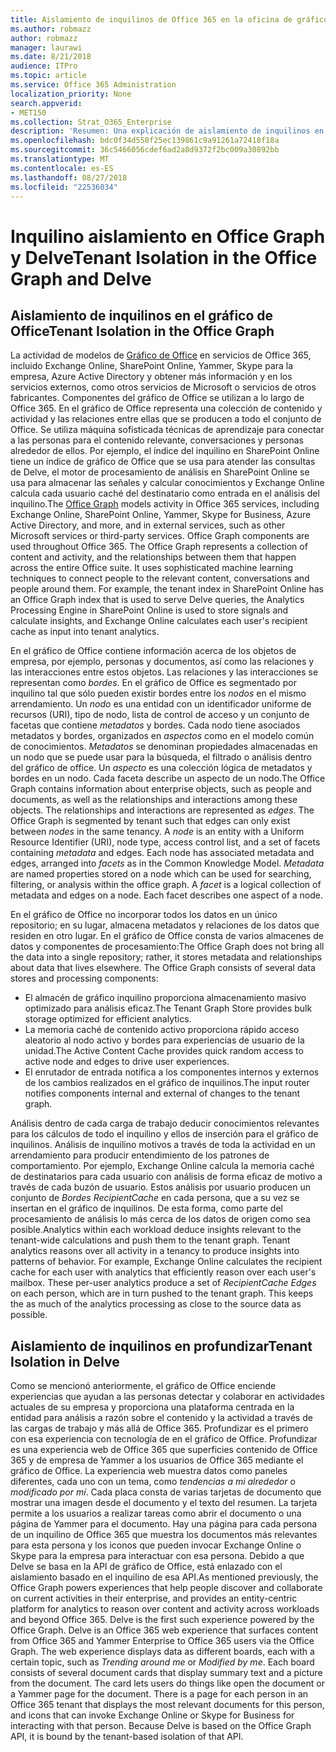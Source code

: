 ```yaml
---
title: Aislamiento de inquilinos de Office 365 en la oficina de gráfico y profundizar
ms.author: robmazz
author: robmazz
manager: laurawi
ms.date: 8/21/2018
audience: ITPro
ms.topic: article
ms.service: Office 365 Administration
localization_priority: None
search.appverid:
- MET150
ms.collection: Strat_O365_Enterprise
description: 'Resumen: Una explicación de aislamiento de inquilinos en el gráfico de Office y en Delve.'
ms.openlocfilehash: bdc0f34d558f25ec139861c9a91261a72418f18a
ms.sourcegitcommit: 36c5466056cdef6ad2a8d9372f2bc009a30892bb
ms.translationtype: MT
ms.contentlocale: es-ES
ms.lasthandoff: 08/27/2018
ms.locfileid: "22536034"
---
```

# <a name="tenant-isolation-in-the-office-graph-and-delve"></a><span data-ttu-id="9f2e0-103">Inquilino aislamiento en Office Graph y Delve</span><span class="sxs-lookup"><span data-stu-id="9f2e0-103">Tenant Isolation in the Office Graph and Delve</span></span>

## <a name="tenant-isolation-in-the-office-graph"></a><span data-ttu-id="9f2e0-104">Aislamiento de inquilinos en el gráfico de Office</span><span class="sxs-lookup"><span data-stu-id="9f2e0-104">Tenant Isolation in the Office Graph</span></span>
<span data-ttu-id="9f2e0-p101">La actividad de modelos de [Gráfico de Office](https://dev.office.com/officegraph) en servicios de Office 365, incluido Exchange Online, SharePoint Online, Yammer, Skype para la empresa, Azure Active Directory y obtener más información y en los servicios externos, como otros servicios de Microsoft o servicios de otros fabricantes. Componentes del gráfico de Office se utilizan a lo largo de Office 365. En el gráfico de Office representa una colección de contenido y actividad y las relaciones entre ellas que se producen a todo el conjunto de Office. Se utiliza máquina sofisticada técnicas de aprendizaje para conectar a las personas para el contenido relevante, conversaciones y personas alrededor de ellos. Por ejemplo, el índice del inquilino en SharePoint Online tiene un índice de gráfico de Office que se usa para atender las consultas de Delve, el motor de procesamiento de análisis en SharePoint Online se usa para almacenar las señales y calcular conocimientos y Exchange Online calcula cada usuario caché del destinatario como entrada en el análisis del inquilino.</span><span class="sxs-lookup"><span data-stu-id="9f2e0-p101">The [Office Graph](https://dev.office.com/officegraph) models activity in Office 365 services, including Exchange Online, SharePoint Online, Yammer, Skype for Business, Azure Active Directory, and more, and in external services, such as other Microsoft services or third-party services. Office Graph components are used throughout Office 365. The Office Graph represents a collection of content and activity, and the relationships between them that happen across the entire Office suite. It uses sophisticated machine learning techniques to connect people to the relevant content, conversations and people around them. For example, the tenant index in SharePoint Online has an Office Graph index that is used to serve Delve queries, the Analytics Processing Engine in SharePoint Online is used to store signals and calculate insights, and Exchange Online calculates each user's recipient cache as input into tenant analytics.</span></span>

<span data-ttu-id="9f2e0-p102">En el gráfico de Office contiene información acerca de los objetos de empresa, por ejemplo, personas y documentos, así como las relaciones y las interacciones entre estos objetos. Las relaciones y las interacciones se representan como *bordes*. En el gráfico de Office es segmentado por inquilino tal que sólo pueden existir bordes entre los *nodos* en el mismo arrendamiento. Un *nodo* es una entidad con un identificador uniforme de recursos (URI), tipo de nodo, lista de control de acceso y un conjunto de facetas que contiene *metadatos* y bordes. Cada nodo tiene asociados metadatos y bordes, organizados en *aspectos* como en el modelo común de conocimientos. *Metadatos* se denominan propiedades almacenadas en un nodo que se puede usar para la búsqueda, el filtrado o análisis dentro del gráfico de office. Un *aspecto* es una colección lógica de metadatos y bordes en un nodo. Cada faceta describe un aspecto de un nodo.</span><span class="sxs-lookup"><span data-stu-id="9f2e0-p102">The Office Graph contains information about enterprise objects, such as people and documents, as well as the relationships and interactions among these objects. The relationships and interactions are represented as *edges*. The Office Graph is segmented by tenant such that edges can only exist between *nodes* in the same tenancy. A *node* is an entity with a Uniform Resource Identifier (URI), node type, access control list, and a set of facets containing *metadata* and edges. Each node has associated metadata and edges, arranged into *facets* as in the Common Knowledge Model. *Metadata* are named properties stored on a node which can be used for searching, filtering, or analysis within the office graph. A *facet* is a logical collection of metadata and edges on a node. Each facet describes one aspect of a node.</span></span> 

<span data-ttu-id="9f2e0-p103">En el gráfico de Office no incorporar todos los datos en un único repositorio; en su lugar, almacena metadatos y relaciones de los datos que residen en otro lugar. En el gráfico de Office consta de varios almacenes de datos y componentes de procesamiento:</span><span class="sxs-lookup"><span data-stu-id="9f2e0-p103">The Office Graph does not bring all the data into a single repository; rather, it stores metadata and relationships about data that lives elsewhere. The Office Graph consists of several data stores and processing components:</span></span>
- <span data-ttu-id="9f2e0-120">El almacén de gráfico inquilino proporciona almacenamiento masivo optimizado para análisis eficaz.</span><span class="sxs-lookup"><span data-stu-id="9f2e0-120">The Tenant Graph Store provides bulk storage optimized for efficient analytics.</span></span>
- <span data-ttu-id="9f2e0-121">La memoria caché de contenido activo proporciona rápido acceso aleatorio al nodo activo y bordes para experiencias de usuario de la unidad.</span><span class="sxs-lookup"><span data-stu-id="9f2e0-121">The Active Content Cache provides quick random access to active node and edges to drive user experiences.</span></span>
- <span data-ttu-id="9f2e0-122">El enrutador de entrada notifica a los componentes internos y externos de los cambios realizados en el gráfico de inquilinos.</span><span class="sxs-lookup"><span data-stu-id="9f2e0-122">The input router notifies components internal and external of changes to the tenant graph.</span></span>

<span data-ttu-id="9f2e0-p104">Análisis dentro de cada carga de trabajo deducir conocimientos relevantes para los cálculos de todo el inquilino y ellos de inserción para el gráfico de inquilinos. Análisis de inquilino motivos a través de toda la actividad en un arrendamiento para producir entendimiento de los patrones de comportamiento. Por ejemplo, Exchange Online calcula la memoria caché de destinatarios para cada usuario con análisis de forma eficaz de motivo a través de cada buzón de usuario. Estos análisis por usuario producen un conjunto de *Bordes RecipientCache* en cada persona, que a su vez se insertan en el gráfico de inquilinos. De esta forma, como parte del procesamiento de análisis lo más cerca de los datos de origen como sea posible.</span><span class="sxs-lookup"><span data-stu-id="9f2e0-p104">Analytics within each workload deduce insights relevant to the tenant-wide calculations and push them to the tenant graph. Tenant analytics reasons over all activity in a tenancy to produce insights into patterns of behavior. For example, Exchange Online calculates the recipient cache for each user with analytics that efficiently reason over each user's mailbox. These per-user analytics produce a set of *RecipientCache Edges* on each person, which are in turn pushed to the tenant graph. This keeps the as much of the analytics processing as close to the source data as possible.</span></span>

## <a name="tenant-isolation-in-delve"></a><span data-ttu-id="9f2e0-128">Aislamiento de inquilinos en profundizar</span><span class="sxs-lookup"><span data-stu-id="9f2e0-128">Tenant Isolation in Delve</span></span>
<span data-ttu-id="9f2e0-p105">Como se mencionó anteriormente, el gráfico de Office enciende experiencias que ayudan a las personas detectar y colaborar en actividades actuales de su empresa y proporciona una plataforma centrada en la entidad para análisis a razón sobre el contenido y la actividad a través de las cargas de trabajo y más allá de Office 365. Profundizar es el primero con esa experiencia con tecnología de en el gráfico de Office. Profundizar es una experiencia web de Office 365 que superficies contenido de Office 365 y de empresa de Yammer a los usuarios de Office 365 mediante el gráfico de Office. La experiencia web muestra datos como paneles diferentes, cada uno con un tema, como *tendencias a mi alrededor* o *modificado por mí*. Cada placa consta de varias tarjetas de documento que mostrar una imagen desde el documento y el texto del resumen. La tarjeta permite a los usuarios a realizar tareas como abrir el documento o una página de Yammer para el documento. Hay una página para cada persona de un inquilino de Office 365 que muestra los documentos más relevantes para esta persona y los iconos que pueden invocar Exchange Online o Skype para la empresa para interactuar con esa persona. Debido a que Delve se basa en la API de gráfico de Office, está enlazado con el aislamiento basado en el inquilino de esa API.</span><span class="sxs-lookup"><span data-stu-id="9f2e0-p105">As mentioned previously, the Office Graph powers experiences that help people discover and collaborate on current activities in their enterprise, and provides an entity-centric platform for analytics to reason over content and activity across workloads and beyond Office 365. Delve is the first such experience powered by the Office Graph. Delve is an Office 365 web experience that surfaces content from Office 365 and Yammer Enterprise to Office 365 users via the Office Graph. The web experience displays data as different boards, each with a certain topic, such as *Trending around me* or *Modified by me*. Each board consists of several document cards that display summary text and a picture from the document. The card lets users do things like open the document or a Yammer page for the document. There is a page for each person in an Office 365 tenant that displays the most relevant documents for this person, and icons that can invoke Exchange Online or Skype for Business for interacting with that person. Because Delve is based on the Office Graph API, it is bound by the tenant-based isolation of that API.</span></span>